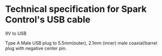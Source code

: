# Technical specification for Spark Control's USB cable

9V to USB

Type A Male USB plug to 5.5mm(outer), 2.1mm (inner) male coaxial/barrel plug with negative center pin.  